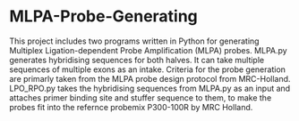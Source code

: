 # MLPA-Probe-Generating
This project includes two programs written in Python for generating Multiplex Ligation-dependent Probe Amplification (MLPA) probes. MLPA.py generates hybridising sequences for both halves. It can take multiple sequences of multiple exons as an intake. Criteria for the probe generation are primarly taken from the MLPA probe design protocol from MRC-Holland. LPO_RPO.py takes the hybridising sequences from MLPA.py as an input and attaches primer binding site and stuffer sequence to them, to make the probes fit into the refernce probemix P300-100R by MRC Holland.
